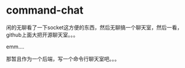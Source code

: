 # command-chat
闲的无聊看了一下socket这方便的东西，然后无聊搞一个聊天室，然后一看，github上面大把开源聊天室。。。

emm....

那暂且作为一个后端，写一个命令行聊天室吧。。。
